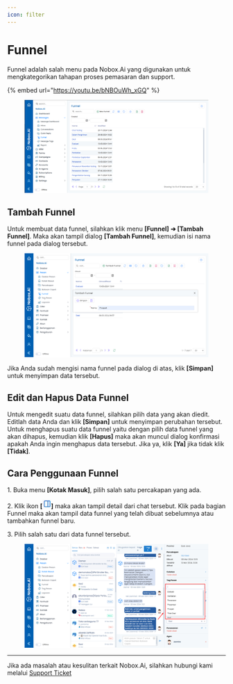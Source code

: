 ```yaml
---
icon: filter
---
```


# Funnel

Funnel adalah salah menu pada Nobox.Ai yang digunakan untuk mengkategorikan tahapan proses pemasaran dan support.

{% embed url="https://youtu.be/bNBOuWh_xGQ" %}

<figure><img src="../../.gitbook/assets/Funnel.PNG" alt=""><figcaption></figcaption></figure>

## **Tambah Funnel**

Untuk membuat data funnel, silahkan klik menu **\[Funnel]** **➔ \[Tambah Funnel]**. Maka akan tampil dialog **\[Tambah Funnel]**, kemudian isi nama funnel pada dialog tersebut.

<figure><img src="../../.gitbook/assets/Tambah Funnel.png" alt=""><figcaption></figcaption></figure>

Jika Anda sudah mengisi nama funnel pada dialog di atas, klik **\[Simpan]** untuk menyimpan data tersebut.

## **Edit dan Hapus Data Funnel**

Untuk mengedit suatu data funnel, silahkan pilih data yang akan diedit. Editlah data Anda dan klik **\[Simpan]** untuk menyimpan perubahan tersebut. Untuk menghapus suatu data funnel yaitu dengan pilih data funnel yang akan dihapus, kemudian klik **\[Hapus]** maka akan muncul dialog konfirmasi apakah Anda ingin menghapus data tersebut. Jika ya, klik **\[Ya]** jika tidak klik **\[Tidak]**.

## **Cara Penggunaan Funnel**

1\. Buka menu **\[Kotak Masuk]**, pilih salah satu percakapan yang ada.

2\. Klik ikon **\[**![](<../../.gitbook/assets/information icon.png>)**]** maka akan tampil detail dari chat tersebut. Klik pada bagian Funnel maka akan tampil data funnel yang telah dibuat sebelumnya atau tambahkan funnel baru.

3\. Pilih salah satu dari data funnel tersebut.

<figure><img src="../../.gitbook/assets/Penggunaa Funnel.png" alt=""><figcaption></figcaption></figure>

***

Jika ada masalah atau kesulitan terkait Nobox.Ai, silahkan hubungi kami melalui [Support Ticket](https://crm.nobox.ai/clients/tickets)
